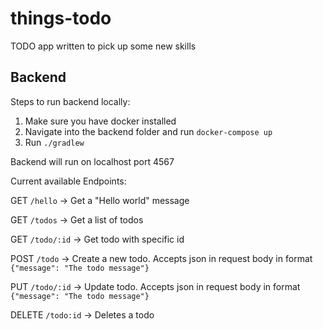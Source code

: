# things-todo
TODO app written to pick up some new skills

## Backend

Steps to run backend locally:
1. Make sure you have docker installed
1. Navigate into the backend folder and run `docker-compose up`
1. Run `./gradlew`

Backend will run on localhost port 4567

Current available Endpoints:

GET `/hello` -> Get a "Hello world" message

GET `/todos` -> Get a list of todos

GET `/todo/:id` -> Get todo with specific id

POST `/todo` -> Create a new todo. Accepts json in request body in format `{"message": "The todo message"}` 

PUT `/todo/:id` -> Update todo. Accepts json in request body in format `{"message": "The todo message"}` 

DELETE `/todo:id` -> Deletes a todo
